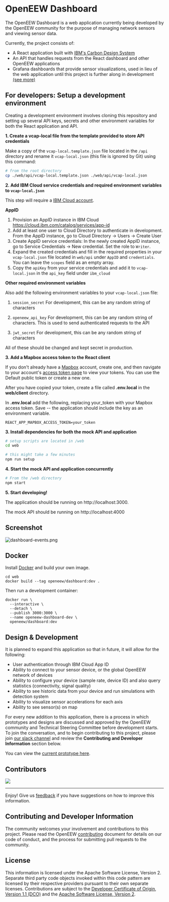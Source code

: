# OpenEEW Dashboard

The OpenEEW Dashboard is a web application currently being developed by the OpenEEW community for the purpose of managing network sensors and viewing sensor data.

Currently, the project consists of:

- A React application built with [IBM's Carbon Design System](https://www.carbondesignsystem.com)
- An API that handles requests from the React dashboard and other OpenEEW applications
- Grafana dashboards that provide sensor visualizations, used in lieu of the web application until this project is further along in development [(see more)](https://github.com/openeew/openeew-dashboard/tree/master/grafana)

## For developers: Setup a development environment

Creating a development environment involves cloning this repository and setting up several API keys, secrets and other environment variables for both the React application and API.

**1. Create a vcap-local file from the template provided to store API credentials**

Make a copy of the `vcap-local.template.json` file located in the `/api` directory and rename it `vcap-local.json` (this file is ignored by Git) using this command:

```bash
# from the root directory
cp ./web/api/vcap-local.template.json ./web/api/vcap-local.json
```

**2. Add IBM Cloud service credentials and required environment variables to `vcap-local.json`**

This step will require a [IBM Cloud account](https://www.ibm.com/cloud).

**AppID**

1. Provision an AppID instance in IBM Cloud
   https://cloud.ibm.com/catalog/services/app-id
2. Add at least one user to Cloud Directory to authenticate in development. From the AppID instance, go to Cloud Directory -> Users -> Create User
3. Create AppID service credentials: In the newly created AppID instance, go to Service Credentials -> New credential. Set the role to `Writer`.
4. Expand the created credentials and fill in the required properties in your `vcap-local.json` file located in `web/api` under `AppID` and `credentials`. You can leave the `scopes` field as an empty array.
5. Copy the `apiKey` from your service credentials and add it to `vcap-local.json` in the `api_key` field under `ibm_cloud`

**Other required environment variables**

Also add the following environment variables to your `vcap-local.json` file:

1. `session_secret`
   For development, this can be any random string of characters

2. `openeew_api_key`
   For development, this can be any random string of characters. This is used to send authenticated requests to the API

3. `jwt_secret` For development, this can be any random string of characters

All of these should be changed and kept secret in production.

**3. Add a Mapbox access token to the React client**

If you don't already have a [Mapbox](https://mapbox.com) account, create one, and then navigate to your account's [access token page](https://account.mapbox.com/access-tokens/) to view your tokens. You can use the Default public token or create a new one.

After you have copied your token, create a file called **.env.local** in
the **web/client** directory.

In **.env.local** add the following, replacing your_token with your Mapbox access token. Save -- the application should include the key as an environment variable.

```
REACT_APP_MAPBOX_ACCESS_TOKEN=your_token
```

**3. Install dependencies for both the mock API and application**

```bash
# setup scripts are located in /web
cd web

# this might take a few minutes
npm run setup
```

**4. Start the mock API and application concurrently**

```bash
# From the /web directory
npm start
```

**5. Start developing!**

The application should be running on http://localhost:3000.

The mock API should be running on http://localhost:4000

## Screenshot

![dashboard-events.png](/images/dashboard-events.png)

## Docker

Install [Docker](https://www.docker.com/get-started) and build your own image.

```shell-script
cd web
docker build --tag openeew/dashboard:dev .
```

Then run a development container:

```shell-script
docker run \
  --interactive \
  --detach \
  --publish 3000:3000 \
  --name openeew-dashboard-dev \
  openeew/dashboard:dev
```

## Design & Development

It is planned to expand this application so that in future, it will allow for the following:

- User authentication through IBM Cloud App ID
- Ability to connect to your sensor device, or the global OpenEEW network of devices
- Ability to configure your device (sample rate, device ID) and also query statistics (connectivity, signal quality)
- Ability to see historic data from your device and run simulations with detection system
- Ability to visualize sensor accelerations for each axis
- Ability to see sensor(s) on map

For every new addition to this application, there is a process in which prototypes and designs are discussed and approved by the OpenEEW community and Technical Steering Committee before development starts. To join the conversation, and to begin contributing to this project, please join [our slack channel](https://openeew.com/) and review the **Contributing and Developer Information** section below.

You can view the [current prototype here](https://ibm.invisionapp.com/share/3FO0NR58WK6#/screens/319792717_EW_Login-_ID_Empty).

## Contributors

<a href="https://github.com/openeew/openeew-dashboard/graphs/contributors">
  <img src="https://contributors-img.web.app/image?repo=openeew/openeew-dashboard" />
</a>

---

Enjoy! Give us [feedback](https://github.com/openeew/openeew-dashboard/issues) if you have suggestions on how to improve this information.

## Contributing and Developer Information

The community welcomes your involvement and contributions to this project. Please read the OpenEEW [contributing](https://github.com/openeew/openeew/blob/master/CONTRIBUTING.md) document for details on our code of conduct, and the process for submitting pull requests to the community.

## License

This information is licensed under the Apache Software License, Version 2. Separate third party code objects invoked within this code pattern are licensed by their respective providers pursuant to their own separate licenses. Contributions are subject to the [Developer Certificate of Origin, Version 1.1 (DCO)](https://developercertificate.org/) and the [Apache Software License, Version 2](http://www.apache.org/licenses/LICENSE-2.0.txt).

